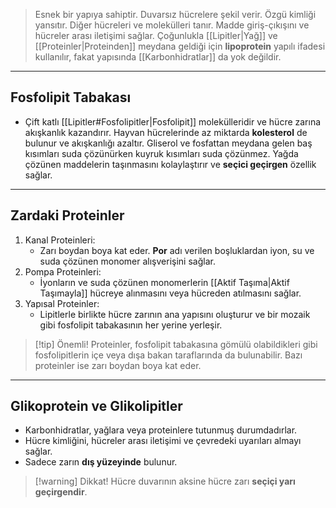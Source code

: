 >Esnek bir yapıya sahiptir. Duvarsız hücrelere şekil verir. Özgü kimliği yansıtır. Diğer hücreleri ve molekülleri tanır. Madde giriş-çıkışını ve hücreler arası iletişimi sağlar. Çoğunlukla [[Lipitler|Yağ]] ve [[Proteinler|Proteinden]] meydana geldiği için **lipoprotein** yapılı ifadesi kullanılır, fakat yapısında [[Karbonhidratlar]] da yok değildir.

___
## Fosfolipit Tabakası
- Çift katlı [[Lipitler#Fosfolipitler|Fosfolipit]] molekülleridir ve hücre zarına akışkanlık kazandırır. Hayvan hücrelerinde az miktarda **kolesterol** de bulunur ve akışkanlığı azaltır. Gliserol ve fosfattan meydana gelen baş kısımları suda çözünürken kuyruk kısımları suda çözünmez. Yağda çözünen maddelerin taşınmasını kolaylaştırır ve **seçici geçirgen** özellik sağlar.

___
## Zardaki Proteinler
1. Kanal Proteinleri:
	- Zarı boydan boya kat eder. **Por** adı verilen boşluklardan iyon, su ve suda çözünen monomer alışverişini sağlar.
2. Pompa Proteinleri:
	- İyonların ve suda çözünen monomerlerin [[Aktif Taşıma|Aktif Taşımayla]] hücreye alınmasını veya hücreden atılmasını sağlar.
3. Yapısal Proteinler:
	- Lipitlerle birlikte hücre zarının ana yapısını oluşturur ve bir mozaik gibi fosfolipit tabakasının her yerine yerleşir.

> [!tip] Önemli!
> Proteinler, fosfolipit tabakasına gömülü olabildikleri gibi fosfolipitlerin içe veya dışa bakan taraflarında da bulunabilir. Bazı proteinler ise zarı boydan boya kat eder.

___
## Glikoprotein ve Glikolipitler
- Karbonhidratlar, yağlara veya proteinlere tutunmuş durumdadırlar.
- Hücre kimliğini, hücreler arası iletişimi ve çevredeki uyarıları almayı sağlar.
- Sadece zarın **dış yüzeyinde** bulunur.

> [!warning] Dikkat!
> Hücre duvarının aksine hücre zarı **seçiçi yarı geçirgendir**.